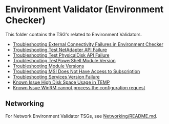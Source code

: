 # Environment Validator (Environment Checker)

This folder contains the TSG's related to Environment Validators.

* [Troubleshooting External Connectivity Failures in Environment Checker](./Troubleshooting-External-Connectivity-Failures-in-Environment-Checker.md)
* [Troubleshooting Test NetAdapter API Failure](./Troubleshooting-Test-NetAdapter-API.md)
* [Troubleshooting Test PhysicalDisk API Failure](./Troubleshooting-Test-PhysicalDisk-API.md)
* [Troubleshooting TestPowerShell Module Version](./Troubleshooting-Test-PowerShell-Module-Version.md)
* [Troubleshooting Module Versions](Troubleshooting-Module-Versions.md)
* [Troubleshooting MSI Does Not Have Access to Subscription](Troubleshooting-MSI-Does-Not-Have-Access-To-Subscription.md)
* [Troubleshooting Services Version Failure](../Update/Test-ServicesVersion-Failure-Mitigation-In-HealthCheck.md)
* [Known Issue High Disk Space Usage in TEMP](Known-Issue-High-Disk-Space-usage-in-TEMP.md)
* [Known Issue WinRM cannot process the configuration request](Known-Issue-WinRM-cannot-process-the-configuration-request.md)

## Networking

For Network Environment Validator TSGs, see [Networking/README.md](Networking/README.md).
